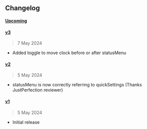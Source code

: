 
## Changelog

#### [Upcoming](https///github.com/kuvaus/changelog-releasenotes-action/compare/v3...HEAD)

#### [v3](https://github.com/kuvaus/changelog-releasenotes-action/releases/tag/v3)

> 7 May 2024

- Added toggle to move clock before or after statusMenu

#### [v2](https://github.com/kuvaus/changelog-releasenotes-action/releases/tag/v2)

> 5 May 2024

- statusMenu is now correctly referring to quickSettings (Thanks JustPerfection reviewer)

#### [v1](https://github.com/kuvaus/changelog-releasenotes-action/releases/tag/v1)

> 5 May 2024

- Initial release

